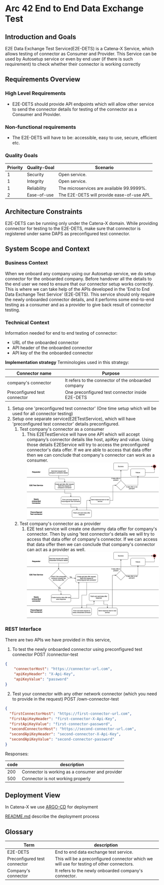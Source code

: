 # Arc 42 End to End Data Exchange Test 

## Introduction and Goals

E2E Data Exchange Test Service(E2E-DETS) is a Catena-X Service, 
which allows testing of connector as Consumer and Provider. 
This Service can be used by Autosetup service or even by end user
(if there is such requirement) to check whether their connector is working correctly

## Requirements Overview 

### High Level Requirements


* E2E-DETS should provide API endpoints which will allow other service to send the connector details for
testing of the connector as a Consumer and Provider.

### Non-functional requirements

*   The E2E-DETS will have to be: accessible, easy to use, secure, efficient etc.

### Quality Goals

| Priority | Quality-Goal | Scenario                                     |
|----------|--------------|----------------------------------------------|
| 1        | Security     | Open service.                                |
| 1        | Integrity    | Open service.                                |
| 1        | Reliability  | The microservices are available 99.9999%.    |
| 2        | Ease-of-use  | The E2E-DETS will provide ease-of-use API. |

## Architecture Constraints

E2E-DETS can be running  only under the Catena-X domain. While providing connector for
testing to the E2E-DETS, make sure that connector is registered under same DAPS as
preconfigured test connector.

## System Scope and Context

### Business Context
When we onboard any company using our Autosetup service, we do setup connector for the
onboarded company. Before handover all the details to the end user we need to ensure
that our connector setup works correctly. This is where we can take help of the APIs
developed in the 'End to End Data Exchange Test Service' (E2E-DETS). This service should
only require the newly onboarded connector details, and it performs some end-to-end
testing as a consumer and as a provider to give back result of connector testing.

### Technical Context
Information needed for end to end testing of connector:
* URL of the onboarded connector 
* API header of the onboarded connector 
* API key of the the onboarded connector

**Implementation strategy**
Terminologies used in this strategy:

| Connector name               | Purpose                                             |
|------------------------------|-----------------------------------------------------|
| company's connector          | It refers to the connector of the onboarded company |
| Preconfigured test connector | One preconfigured test connector inside E2E-DETS    |

1. Setup one 'preconfigured test connector' (One time setup which will be used for all connector testing)
2. Setup one separate service(E2ETestService), which will have 'preconfigured test connector' details preconfigured. 
   1. Test company's connector as a consumer
      1. This E2ETestService will have one API which will accept company’s connector details like host, apiKey and value. Using those details E2EService will try to access the preconfigured connector's data offer. If we are able to access that data offer then we can conclude that company's connector can work as a consumer.
         ![](images/consumer.png)
   2. Test company's connector as a provider
      1. E2E test service will create one dummy data offer for company's connector. Then by using 'test connector's details we will try to access that data offer of company's connector. If we can access that data offer then we can conclude that company's connector can act as a provider as well.
         ![](images/provider.png)

### REST Interface
There are two APIs we have provided in this service,
1. To test the newly onboarded connector using preconfigured test connector 
POST /connector-test 
```json
{
    "connectorHost": "https://connector-url.com",
    "apiKeyHeader": "X-Api-Key",
    "apiKeyValue": "password"
}
```
2. Test your connector with any other network connector (which you need to provide in the request)
POST /own-connector-test
```json
{
  "firstConnectorHost": "https://first-connector-url.com",
  "firstApiKeyHeader": "first-connector-X-Api-Key",
  "firstApiKeyValue": "first-connector-password",
  "secondConnectorHost": "https://second-connector-url.com",
  "secondApiKeyHeader": "second-connector-X-Api-Key",
  "secondApiKeyValue": "second-connector-password"
}
```
Responses:

| code | description                                     |
|------|-------------------------------------------------|
| 200  | Connector is working as a consumer and provider |
| 500  | Connector is not working properly               |

## Deployment View

In Catena-X we use [ARGO-CD](https://confluence.catena-x.net/display/ARTI/ArgoCD+deployment+tool) for deployment

[README.md](https://github.com/catenax-ng/tx-data-exchange-test-service/blob/main/README.md) describe the deployment process

## Glossary

| Term                         | description                                                                               |
|------------------------------|-------------------------------------------------------------------------------------------|
| E2E-DETS                     | End to end data exchange test service.                                                    |
| Preconfigured test connector | This will be a preconfigured connector which we will use for testing of other connectors. |
| Company's connector          | It refers to the newly onboarded company's connector.                                     |
